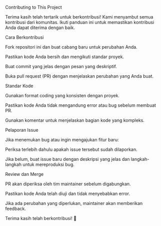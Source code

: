 Contributing to This Project

Terima kasih telah tertarik untuk berkontribusi! Kami menyambut semua kontribusi dari komunitas. Ikuti panduan ini untuk memastikan kontribusi Anda dapat diterima dengan baik.

Cara Berkontribusi

Fork repositori ini dan buat cabang baru untuk perubahan Anda.

Pastikan kode Anda bersih dan mengikuti standar proyek.

Buat commit yang jelas dengan pesan yang deskriptif.

Buka pull request (PR) dengan menjelaskan perubahan yang Anda buat.

Standar Kode

Gunakan format coding yang konsisten dengan proyek.

Pastikan kode Anda tidak mengandung error atau bug sebelum membuat PR.

Gunakan komentar untuk menjelaskan bagian kode yang kompleks.

Pelaporan Issue

Jika menemukan bug atau ingin mengajukan fitur baru:

Periksa terlebih dahulu apakah issue tersebut sudah dilaporkan.

Jika belum, buat issue baru dengan deskripsi yang jelas dan langkah-langkah untuk mereproduksi bug.

Review dan Merge

PR akan diperiksa oleh tim maintainer sebelum digabungkan.

Pastikan kode Anda telah diuji dan tidak menyebabkan error.

Jika ada perubahan yang diperlukan, maintainer akan memberikan feedback.

Terima kasih telah berkontribusi! 🚀

